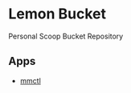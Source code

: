 # Lemon Bucket
Personal Scoop Bucket Repository

## Apps
- [mmctl](https://github.com/mattermost/mattermost)
